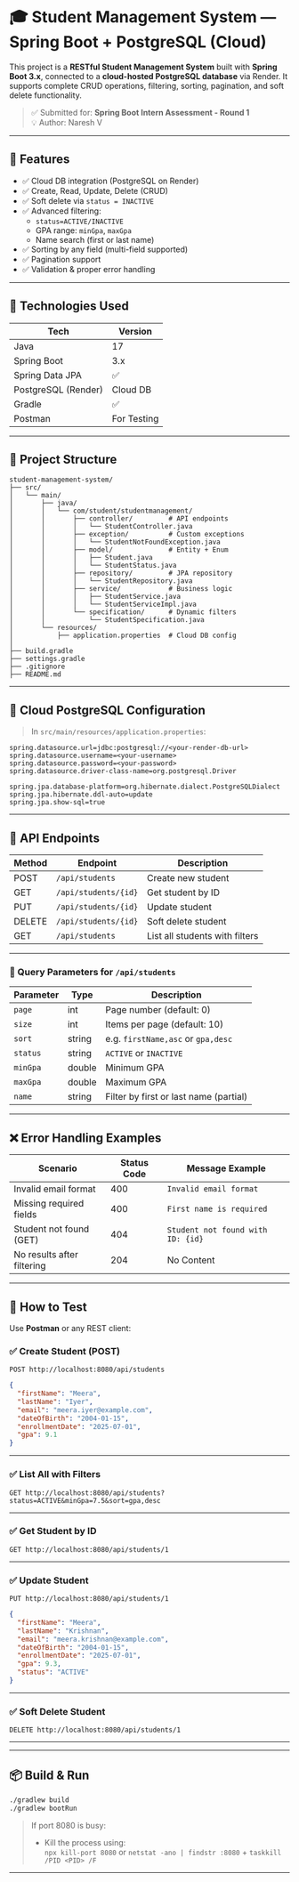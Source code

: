# 🎓 Student Management System — Spring Boot + PostgreSQL (Cloud)

This project is a **RESTful Student Management System** built with **Spring Boot 3.x**, connected to a **cloud-hosted PostgreSQL database** via Render. It supports complete CRUD operations, filtering, sorting, pagination, and soft delete functionality.

> ✅ Submitted for: **Spring Boot Intern Assessment - Round 1**  
> 💡 Author: Naresh V

---

## 🚀 Features

- ✅ Cloud DB integration (PostgreSQL on Render)
- ✅ Create, Read, Update, Delete (CRUD)
- ✅ Soft delete via `status = INACTIVE`
- ✅ Advanced filtering:
  - `status=ACTIVE/INACTIVE`
  - GPA range: `minGpa`, `maxGpa`
  - Name search (first or last name)
- ✅ Sorting by any field (multi-field supported)
- ✅ Pagination support
- ✅ Validation & proper error handling

---

## 🧠 Technologies Used

| Tech               | Version       |
|--------------------|---------------|
| Java               | 17            |
| Spring Boot        | 3.x           |
| Spring Data JPA    | ✅            |
| PostgreSQL (Render)| Cloud DB      |
| Gradle             | ✅            |
| Postman            | For Testing   |

---

## 📁 Project Structure

```
student-management-system/
├── src/
│   └── main/
│       ├── java/
│       │   └── com/student/studentmanagement/
│       │       ├── controller/         # API endpoints
│       │       │   └── StudentController.java
│       │       ├── exception/          # Custom exceptions
│       │       │   └── StudentNotFoundException.java
│       │       ├── model/              # Entity + Enum
│       │       │   ├── Student.java
│       │       │   └── StudentStatus.java
│       │       ├── repository/         # JPA repository
│       │       │   └── StudentRepository.java
│       │       ├── service/            # Business logic
│       │       │   ├── StudentService.java
│       │       │   └── StudentServiceImpl.java
│       │       └── specification/      # Dynamic filters
│       │           └── StudentSpecification.java
│       └── resources/
│           ├── application.properties  # Cloud DB config
│
├── build.gradle
├── settings.gradle
├── .gitignore
├── README.md
```

---

## 🔐 Cloud PostgreSQL Configuration

> In `src/main/resources/application.properties`:

```properties
spring.datasource.url=jdbc:postgresql://<your-render-db-url>
spring.datasource.username=<your-username>
spring.datasource.password=<your-password>
spring.datasource.driver-class-name=org.postgresql.Driver

spring.jpa.database-platform=org.hibernate.dialect.PostgreSQLDialect
spring.jpa.hibernate.ddl-auto=update
spring.jpa.show-sql=true
```

---

## 📮 API Endpoints

| Method | Endpoint                   | Description                           |
|--------|----------------------------|---------------------------------------|
| POST   | `/api/students`            | Create new student                    |
| GET    | `/api/students/{id}`       | Get student by ID                     |
| PUT    | `/api/students/{id}`       | Update student                        |
| DELETE | `/api/students/{id}`       | Soft delete student                   |
| GET    | `/api/students`            | List all students with filters        |

---

### 📌 Query Parameters for `/api/students`

| Parameter   | Type     | Description                            |
|-------------|----------|----------------------------------------|
| `page`      | int      | Page number (default: 0)               |
| `size`      | int      | Items per page (default: 10)           |
| `sort`      | string   | e.g. `firstName,asc` or `gpa,desc`     |
| `status`    | string   | `ACTIVE` or `INACTIVE`                 |
| `minGpa`    | double   | Minimum GPA                            |
| `maxGpa`    | double   | Maximum GPA                            |
| `name`      | string   | Filter by first or last name (partial) |

---

## ❌ Error Handling Examples

| Scenario                  | Status Code | Message Example                          |
|---------------------------|-------------|-------------------------------------------|
| Invalid email format      | 400         | `Invalid email format`                   |
| Missing required fields   | 400         | `First name is required`                 |
| Student not found (GET)   | 404         | `Student not found with ID: {id}`        |
| No results after filtering| 204         | No Content                                |

---

## 🧪 How to Test

Use **Postman** or any REST client:

### ✅ Create Student (POST)

```
POST http://localhost:8080/api/students
```

```json
{
  "firstName": "Meera",
  "lastName": "Iyer",
  "email": "meera.iyer@example.com",
  "dateOfBirth": "2004-01-15",
  "enrollmentDate": "2025-07-01",
  "gpa": 9.1
}
```

---

### ✅ List All with Filters

```
GET http://localhost:8080/api/students?status=ACTIVE&minGpa=7.5&sort=gpa,desc
```

---

### ✅ Get Student by ID

```
GET http://localhost:8080/api/students/1
```

---

### ✅ Update Student

```
PUT http://localhost:8080/api/students/1
```

```json
{
  "firstName": "Meera",
  "lastName": "Krishnan",
  "email": "meera.krishnan@example.com",
  "dateOfBirth": "2004-01-15",
  "enrollmentDate": "2025-07-01",
  "gpa": 9.3,
  "status": "ACTIVE"
}
```

---

### ✅ Soft Delete Student

```
DELETE http://localhost:8080/api/students/1
```

---



---

## 📦 Build & Run

```bash
./gradlew build
./gradlew bootRun
```

> If port 8080 is busy:
> - Kill the process using:  
>   `npx kill-port 8080` or `netstat -ano | findstr :8080` + `taskkill /PID <PID> /F`

---

